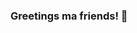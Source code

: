 ### Greetings ma friends! 👋

<!--
**mvrcosp/mvrcosp** is a ✨ _special_ ✨ repository because its `README.md` (this file) appears on your GitHub profile.

My name is Marcos and I'm a 28 year old engineer trailing the Data Science journey. I intent to keep this GitHub page as my portfolio where I'll be sharing some projects that I find interesting. On my off time you will find me playing basketball and grinding some 1v1s in Age of Empires II DE. 

Here are some ideas to get you started:

- 🌱 I’m currently learning Python and ML
- 💬 Ask me about the NBA!
- 📫 How to reach me: marcosffpoleto@gmail.com
-->
